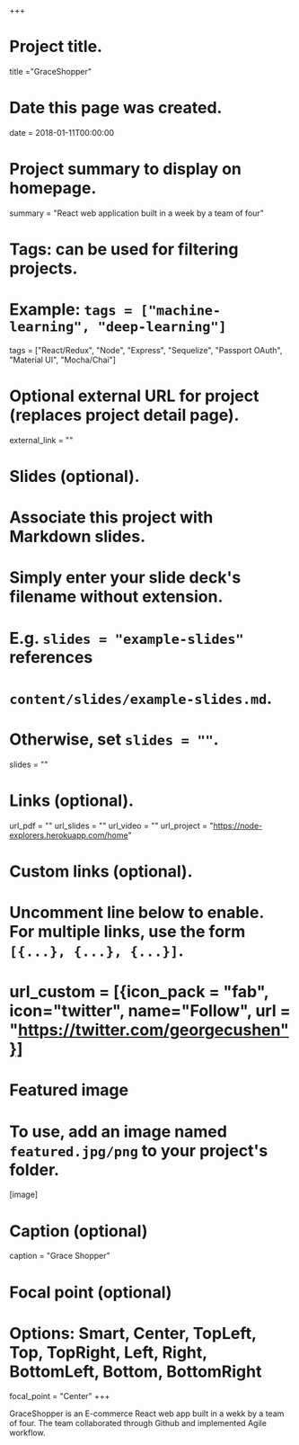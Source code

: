 +++
# Project title.
title ="GraceShopper"

# Date this page was created.
date = 2018-01-11T00:00:00

# Project summary to display on homepage.
summary = "React web application built in a week by a team of four"

# Tags: can be used for filtering projects.
# Example: `tags = ["machine-learning", "deep-learning"]`
tags = ["React/Redux", "Node", "Express", "Sequelize", "Passport OAuth", "Material UI",
"Mocha/Chai"]

# Optional external URL for project (replaces project detail page).
external_link = ""

# Slides (optional).
#   Associate this project with Markdown slides.
#   Simply enter your slide deck's filename without extension.
#   E.g. `slides = "example-slides"` references
#   `content/slides/example-slides.md`.
#   Otherwise, set `slides = ""`.
slides = ""

# Links (optional).
url_pdf = ""
url_slides = ""
url_video = ""
url_project = "https://node-explorers.herokuapp.com/home"

# Custom links (optional).
#   Uncomment line below to enable. For multiple links, use the form `[{...}, {...}, {...}]`.
# url_custom = [{icon_pack = "fab", icon="twitter", name="Follow", url = "https://twitter.com/georgecushen"}]

# Featured image
# To use, add an image named `featured.jpg/png` to your project's folder.
[image]
  # Caption (optional)
  caption = "Grace Shopper"

  # Focal point (optional)
  # Options: Smart, Center, TopLeft, Top, TopRight, Left, Right, BottomLeft, Bottom, BottomRight
  focal_point = "Center"
+++

GraceShopper is an E-commerce React web app built in a wekk by a team of four. The team collaborated
through Github and implemented Agile workflow. 

